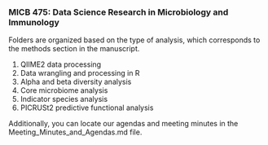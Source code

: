 ### MICB 475: Data Science Research in Microbiology and Immunology

Folders are organized based on the type of analysis, which corresponds to the methods section in the manuscript. 
1. QIIME2 data processing
2. Data wrangling and processing in R
3. Alpha and beta diversity analysis
4. Core microbiome analysis
5. Indicator species analysis
6. PICRUSt2 predictive functional analysis

Additionally, you can locate our agendas and meeting minutes in the Meeting_Minutes_and_Agendas.md file. 
